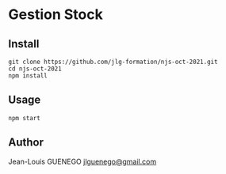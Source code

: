 # Gestion Stock

## Install

```
git clone https://github.com/jlg-formation/njs-oct-2021.git
cd njs-oct-2021
npm install
```

## Usage

```
npm start
```

## Author

Jean-Louis GUENEGO <jlguenego@gmail.com>
